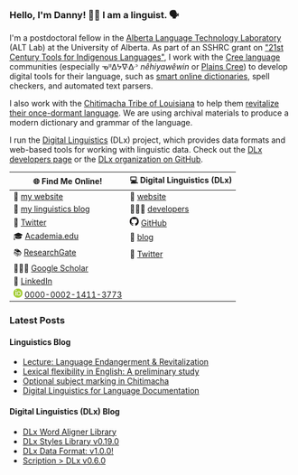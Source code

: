 ### Hello, I'm Danny! 👋🏻 I am a linguist. 🗣

I'm a postdoctoral fellow in the [Alberta Language Technology Laboratory][ALT-Lab] (ALT Lab) at the University of Alberta. As part of an SSHRC grant on ["21st Century Tools for Indigenous Languages"][21C], I work with the [Cree language][Cree] communities (especially ᓀᐦᐃᔭᐍᐏᐣ _nêhiyawêwin_ or [Plains Cree][Plains-Cree]) to develop digital tools for their language, such as [smart online dictionaries][dictionary], spell checkers, and automated text parsers.

I also work with the [Chitimacha Tribe of Louisiana][Chitimacha] to help them [revitalize their once-dormant language][renaissance]. We are using archival materials to produce a modern dictionary and grammar of the language.

I run the [Digital Linguistics][DLx] (DLx) project, which provides data formats and web-based tools for working with linguistic data. Check out the [DLx developers page][DLx-dev] or the [DLx organization on GitHub][DLx-GitHub].

🌐 **Find Me Online!**                                                    | 💻 **Digital Linguistics (DLx)**
--------------------------------------------------------------------------|---------------------------------
🔗 [my website][website]                                                  | 🔗 [website][DLx]
📝 [my linguistics blog][blog]                                            | 👨🏼‍💻 [developers][DLx-dev]
💬 [Twitter][Twitter]                                                     | <img src="GitHub.png" height="16" width="16"> [GitHub][DLx-GitHub]
🎓 [Academia.edu][Academia]                                               | 📝 [blog][DLx-blog]
📚 [ResearchGate][ResearchGate]                                           | 💬 [Twitter][DLx-Twitter]
👨🏼‍🏫 [Google Scholar][Scholar]                                              |
👔 [LinkedIn][LinkedIn]                                                   |
<img src="ORCID.png" height="16" width="16"> [0000-0002-1411-3773][ORCID] |

### Latest Posts

#### Linguistics Blog


- [Lecture: Language Endangerment & Revitalization](https://blog.danielhieber.com/lecture-language-endangerment-revitalization/)
- [Lexical flexibility in English: A preliminary study](https://blog.danielhieber.com/lexical-flexibility-in-english-a-preliminary-study/)
- [Optional subject marking in Chitimacha](https://blog.danielhieber.com/cls-55-optional-subject-marking-in-chitimacha/)
- [Digital Linguistics for Language Documentation](https://blog.danielhieber.com/digital-linguistics-for-language-documentation/)

#### Digital Linguistics (DLx) Blog


- [DLx Word Aligner Library](https://medium.com/digital-linguistics/dlx-word-aligner-library-903111fcabad?source=rss----40d4e45e70ab---4)
- [DLx Styles Library v0.19.0](https://medium.com/digital-linguistics/dlx-styles-library-v0-19-0-30dd37a1c04b?source=rss----40d4e45e70ab---4)
- [DLx Data Format: v1.0.0!](https://medium.com/digital-linguistics/dlx-data-format-v1-0-0-4692305c9f6e?source=rss----40d4e45e70ab---4)
- [Scription > DLx v0.6.0](https://medium.com/digital-linguistics/scription-dlx-v0-6-0-679fcac2be89?source=rss----40d4e45e70ab---4)

<!-- LINKS -->
[21C]:          https://21c.tools/
[Academia]:     https://ucsb.academia.edu/dhieber
[ALT-Lab]:      https://altlab.artsrn.ualberta.ca/
[blog]:         https://blog.danielhieber.com/
[Chitimacha]:   https://en.wikipedia.org/wiki/Chitimacha
[Cree]:         https://en.wikipedia.org/wiki/Cree_language
[dictionary]:   https://altlab.ualberta.ca/itwewina/
[DLx]:          https://digitallinguistics.io/
[DLx-blog]:     https://medium.com/digital-linguistics
[DLx-dev]:      https://developer.digitallinguistics.io/
[DLx-GitHub]:   https://github.com/digitallinguistics
[DLx-Twitter]:  https://twitter.com/digitalling
[LinkedIn]:     https://www.linkedin.com/in/dwhieb/
[ORCID]:        https://orcid.org/0000-0002-1411-3773
[Plains-Cree]:  https://en.wikipedia.org/wiki/Plains_Cree
[renaissance]:  https://time.com/3975016/chitimacha-language-comeback/
[ResearchGate]: https://www.researchgate.net/profile/Daniel_Hieber
[Scholar]:      https://scholar.google.com/citations?user=szOfkaoAAAAJ&hl=en
[Twitter]:      https://twitter.com/dwhieb
[website]:      https://danielhieber.com/
